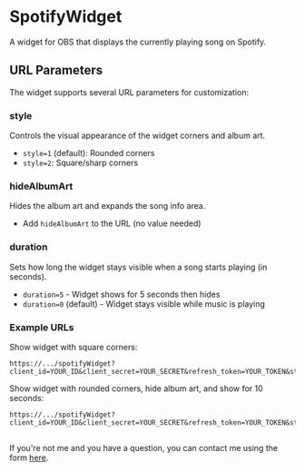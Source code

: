 # SpotifyWidget
A widget for OBS that displays the currently playing song on Spotify.

## URL Parameters

The widget supports several URL parameters for customization:

### style
Controls the visual appearance of the widget corners and album art.
- `style=1` (default): Rounded corners
- `style=2`: Square/sharp corners

### hideAlbumArt
Hides the album art and expands the song info area.
- Add `hideAlbumArt` to the URL (no value needed)

### duration
Sets how long the widget stays visible when a song starts playing (in seconds).
- `duration=5` - Widget shows for 5 seconds then hides
- `duration=0` (default) - Widget stays visible while music is playing

### Example URLs
Show widget with square corners:
```
https://.../spotifyWidget?client_id=YOUR_ID&client_secret=YOUR_SECRET&refresh_token=YOUR_TOKEN&style=2
```

Show widget with rounded corners, hide album art, and show for 10 seconds:
```
https://.../spotifyWidget?client_id=YOUR_ID&client_secret=YOUR_SECRET&refresh_token=YOUR_TOKEN&style=1&hideAlbumArt&duration=10
```

##

If you're not me and you have a question, you can contact me using the form [here](https://oblivionmedia.typeform.com/to/EwQYqmPa).
